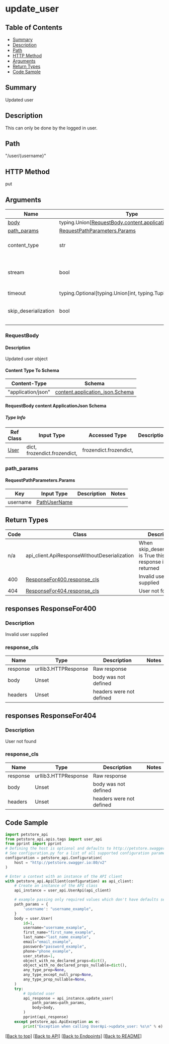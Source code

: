 <a name="updateuser"></a>
# **update_user**

## Table of Contents
- [Summary](#summary)
- [Description](#description)
- [Path](#path)
- [HTTP Method](#http-method)
- [Arguments](#arguments)
- [Return Types](#return-types)
- [Code Sample](#code-sample)

## Summary
Updated user

## Description
This can only be done by the logged in user.

## Path
"/user/{username}"

## HTTP Method
put

## Arguments

Name | Type | Description  | Notes
------------- | ------------- | ------------- | -------------
[body](#requestbody) | typing.Union[[RequestBody.content.application_json.schema](#request_body_request_bodycontentapplication_jsonschema)] | required |
[path_params](#requestpathparameters) | [RequestPathParameters.Params](#RequestPathParametersParams) | |
content_type | str | optional, default is 'application/json' | Selects the schema and serialization of the request body
stream | bool | default is False | if True then the response.content will be streamed and loaded from a file like object. When downloading a file, set this to True to force the code to deserialize the content to a FileSchema file
timeout | typing.Optional[typing.Union[int, typing.Tuple]] | default is None | the timeout used by the rest client
skip_deserialization | bool | default is False | when True, headers and body will be unset and an instance of api_client.ApiResponseWithoutDeserialization will be returned

### RequestBody

#### Description
Updated user object

#### Content Type To Schema
Content-Type | Schema
------------ | -------
"application/json" | [content.application_json.Schema](#requestbody-content-applicationjson-schema)

#### RequestBody content ApplicationJson Schema

##### Type Info
Ref Class | Input Type | Accessed Type | Description
--------- | ---------- | ------------- | ------------
[User](../../components/schemas/user.User.md#user) | dict, frozendict.frozendict,  | frozendict.frozendict,  |

### <a id="requestpathparameters" >path_params</a>
#### <a id="RequestPathParametersParams" >RequestPathParameters.Params</a>

Key | Input Type | Description  | Notes
------------- | ------------- | ------------- | -------------
username | [PathUserName](../../../components/parameters/parameter_path_user_name.md) | | 

## Return Types

Code | Class | Description
------------- | ------------- | -------------
n/a | api_client.ApiResponseWithoutDeserialization | When skip_deserialization is True this response is returned
400 | [ResponseFor400.response_cls](#response_400response_cls) | Invalid user supplied
404 | [ResponseFor404.response_cls](#response_404response_cls) | User not found

## responses ResponseFor400

### Description
Invalid user supplied

### response_cls
Name | Type | Description  | Notes
------------- | ------------- | ------------- | -------------
response | urllib3.HTTPResponse | Raw response |
body | Unset | body was not defined |
headers | Unset | headers were not defined |

## responses ResponseFor404

### Description
User not found

### response_cls
Name | Type | Description  | Notes
------------- | ------------- | ------------- | -------------
response | urllib3.HTTPResponse | Raw response |
body | Unset | body was not defined |
headers | Unset | headers were not defined |

## Code Sample

```python
import petstore_api
from petstore_api.apis.tags import user_api
from pprint import pprint
# Defining the host is optional and defaults to http://petstore.swagger.io:80/v2
# See configuration.py for a list of all supported configuration parameters.
configuration = petstore_api.Configuration(
    host = "http://petstore.swagger.io:80/v2"
)

# Enter a context with an instance of the API client
with petstore_api.ApiClient(configuration) as api_client:
    # Create an instance of the API class
    api_instance = user_api.UserApi(api_client)

    # example passing only required values which don't have defaults set
    path_params = {
        'username': "username_example",
    }
    body = user.User(
        id=1,
        username="username_example",
        first_name="first_name_example",
        last_name="last_name_example",
        email="email_example",
        password="password_example",
        phone="phone_example",
        user_status=1,
        object_with_no_declared_props=dict(),
        object_with_no_declared_props_nullable=dict(),
        any_type_prop=None,
        any_type_except_null_prop=None,
        any_type_prop_nullable=None,
    )
    try:
        # Updated user
        api_response = api_instance.update_user(
            path_params=path_params,
            body=body,
        )
        pprint(api_response)
    except petstore_api.ApiException as e:
        print("Exception when calling UserApi->update_user: %s\n" % e)
```

[[Back to top]](#top) [[Back to API]](../UserApi.md) [[Back to Endpoints]](../../../../README.md#Endpoints) [[Back to README]](../../../../README.md)
